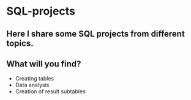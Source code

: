 # SQL-projects

## Here I share some SQL projects from different topics.

## What will you find?

- Creating tables
- Data analysis
- Creation of result subtables
